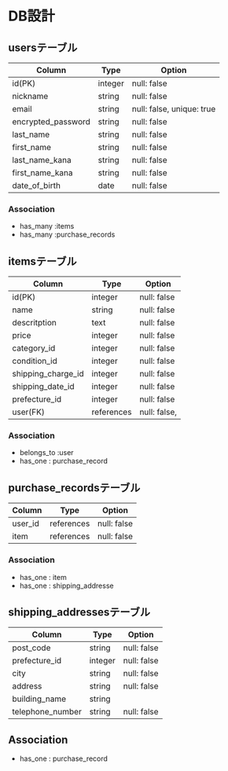 # DB設計
## usersテーブル
| Column | Type | Option |
|-|-|-|
| id(PK) | integer | null: false |      
| nickname | string | null: false |
| email | string | null: false, unique: true |
| encrypted_password | string | null: false |
| last_name | string | null: false |
| first_name | string | null: false |
| last_name_kana | string | null: false |
| first_name_kana | string | null: false |
| date_of_birth | date | null: false |

### Association
- has_many :items
- has_many :purchase_records

## itemsテーブル
 Column | Type | Option |
|-|-|-|
| id(PK) | integer | null: false |
| name | string | null: false |
| descritption | text | null: false |
| price | integer | null: false |
| category_id | integer | null: false |
| condition_id | integer | null: false |
| shipping_charge_id | integer | null: false |
| shipping_date_id | integer | null: false |
| prefecture_id | integer | null: false |
| user(FK) | references | null: false, |foreign_key: true |

### Association
- belongs_to :user
- has_one : purchase_record


## purchase_recordsテーブル
 Column | Type | Option |
|-|-|-|
| user_id | references | null: false |foreign_key: true |
| item | references | null: false |foreign_key: true |

### Association
- has_one : item
- has_one : shipping_addresse

## shipping_addressesテーブル
Column | Type | Option |
|-|-|-|
| post_code | string | null: false |
| prefecture_id | integer | null: false |
| city | string | null: false |
| address | string | null: false |
| building_name | string |
| telephone_number | string | null: false |

## Association
- has_one : purchase_record



